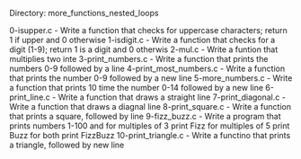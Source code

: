 Directory: more_functions_nested_loops

0-isupper.c - Write a function that checks for uppercase characters;
	    return 1 if upper and 0 otherwise
1-isdigit.c - Write a function that checks for a digit (1-9);
	    return 1 is a digit and 0 otherwis
2-mul.c - Write a funtion that multiplies two inte
3-print_numbers.c - Write a function that prints the numbers 0-9
		    followed by a line
4-print_most_numbers.c - Write a function that prints the number 0-9
			 followed by a new line
5-more_numbers.c - Write a function that prints 10 time the number
		   0-14 followed by a new line
6-print_line.c - Write a function that draws a straight line
7-print_diagonal.c - Write a function that draws a diagnal line
8-print_square.c - Write a function that prints a square,
		   followed by line
9-fizz_buzz.c - Write a program that prints numbers 1-100
		and for multiples of 3 print Fizz
		for multiples of 5 print Buzz
		for both print FizzBuzz
10-print_triangle.c - Write a functino that prints a triangle,
		      followed by new line
